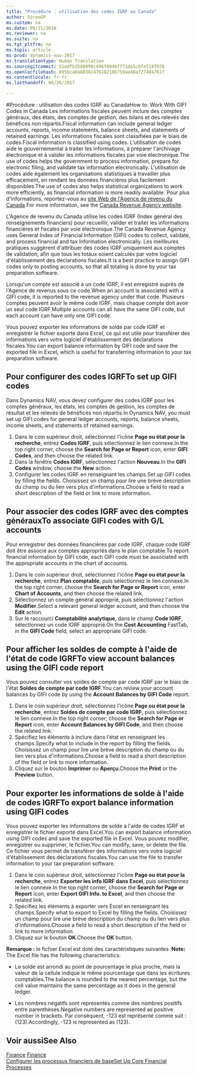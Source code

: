```yaml
---
title: "Procédure : utilisation des codes IGRF au Canada"
author: SorenGP
ms.custom: na
ms.date: 09/21/2016
ms.reviewer: na
ms.suite: na
ms.tgt_pltfrm: na
ms.topic: article
ms-prod: dynamics-nav-2017
ms.translationtype: Human Translation
ms.sourcegitcommit: 51adfb3588099c496f0946ff71da5c6fe518f070
ms.openlocfilehash: 695bca0a6836c47610210b759ae48af27484761f
ms.contentlocale: fr-fr
ms.lasthandoff: 06/26/2017

---
```


#<a name="how-to-work-with-gifi-codes-in-canada"></a><span data-ttu-id="0ac23-102">Procédure : utilisation des codes IGRF au Canada</span><span class="sxs-lookup"><span data-stu-id="0ac23-102">How to: Work With GIFI Codes in Canada</span></span>
<span data-ttu-id="0ac23-103">Les informations fiscales peuvent inclure des comptes généraux, des états, des comptes de gestion, des bilans et des relevés des bénéfices non répartis.</span><span class="sxs-lookup"><span data-stu-id="0ac23-103">Fiscal information can include general ledger accounts, reports, income statements, balance sheets, and statements of retained earnings.</span></span> <span data-ttu-id="0ac23-104">Les informations fiscales sont classifiées par le biais de codes.</span><span class="sxs-lookup"><span data-stu-id="0ac23-104">Fiscal information is classified using codes.</span></span> <span data-ttu-id="0ac23-105">L'utilisation de codes aide le gouvernemental à traiter les informations, à préparer l'archivage électronique et à valider les informations fiscales par voie électronique.</span><span class="sxs-lookup"><span data-stu-id="0ac23-105">The use of codes helps the government to process information, prepare for electronic filing, and validate tax information electronically.</span></span> <span data-ttu-id="0ac23-106">L'utilisation de codes aide également les organisations statistiques à travailler plus efficacement, en rendant les données financières plus facilement disponibles.</span><span class="sxs-lookup"><span data-stu-id="0ac23-106">The use of codes also helps statistical organizations to work more efficiently, as financial information is more readily available.</span></span> <span data-ttu-id="0ac23-107">Pour plus d'informations, reportez-vous au [site Web de l'Agence de revenu du Canada](http://www.cra-arc.gc.ca/).</span><span class="sxs-lookup"><span data-stu-id="0ac23-107">For more information, see the [Canada Revenue Agency website](http://www.cra-arc.gc.ca/).</span></span>

<span data-ttu-id="0ac23-108">L'Agence de revenu du Canada utilise les codes IGRF (Index général des renseignements financiers) pour recueillir, valider et traiter les informations financières et fiscales par voie électronique.</span><span class="sxs-lookup"><span data-stu-id="0ac23-108">The Canada Revenue Agency uses General Index of Financial Information (GIFI) codes to collect, validate, and process financial and tax information electronically.</span></span> <span data-ttu-id="0ac23-109">Les meilleures pratiques suggèrent d'attribuer des codes IGRF uniquement aux comptes de validation, afin que tous les totaux soient calculés par votre logiciel d'établissement des déclarations fiscales.</span><span class="sxs-lookup"><span data-stu-id="0ac23-109">It is a best practice to assign GIFI codes only to posting accounts, so that all totaling is done by your tax preparation software.</span></span>

<span data-ttu-id="0ac23-110">Lorsqu'un compte est associé à un code IGRF, il est enregistré auprès de l'Agence de revenus sous ce code.</span><span class="sxs-lookup"><span data-stu-id="0ac23-110">When an account is associated with a GIFI code, it is reported to the revenue agency under that code.</span></span> <span data-ttu-id="0ac23-111">Plusieurs comptes peuvent avoir le même code IGRF, mais chaque compte doit avoir un seul code IGRF.</span><span class="sxs-lookup"><span data-stu-id="0ac23-111">Multiple accounts can all have the same GIFI code, but each account can have only one GIFI code.</span></span>

<span data-ttu-id="0ac23-112">Vous pouvez exporter les informations de solde par code IGRF et enregistrer le fichier exporté dans Excel, ce qui est utile pour transférer des informations vers votre logiciel d'établissement des déclarations fiscales.</span><span class="sxs-lookup"><span data-stu-id="0ac23-112">You can export balance information by GIFI code and save the exported file in Excel, which is useful for transferring information to your tax preparation software.</span></span>

## <a name="to-set-up-gifi-codes"></a><span data-ttu-id="0ac23-113">Pour configurer des codes IGRF</span><span class="sxs-lookup"><span data-stu-id="0ac23-113">To set up GIFI codes</span></span>
<span data-ttu-id="0ac23-114">Dans Dynamics NAV, vous devez configurer des codes IGRF pour les comptes généraux, les états, les comptes de gestion, les comptes de résultat et les relevés de bénéfices non répartis.</span><span class="sxs-lookup"><span data-stu-id="0ac23-114">In Dynamics NAV, you must set up GIFI codes for general ledger accounts, reports, balance sheets, income sheets, and statements of retained earnings.</span></span>

1. <span data-ttu-id="0ac23-115">Dans le coin supérieur droit, sélectionnez l'icône **Page ou état pour la recherche**, entrez **Codes IGRF**, puis sélectionnez le lien connexe.</span><span class="sxs-lookup"><span data-stu-id="0ac23-115">In the top right corner, choose the **Search for Page or Report** icon, enter **GIFI Codes**, and then choose the related link.</span></span>
2. <span data-ttu-id="0ac23-116">Dans la fenêtre **Codes IGRF**, sélectionnez l'action **Nouveau**.</span><span class="sxs-lookup"><span data-stu-id="0ac23-116">In the **GIFI Codes** window, choose the **New** action.</span></span>
3. <span data-ttu-id="0ac23-117">Configurer les codes IGRF en renseignant les champs.</span><span class="sxs-lookup"><span data-stu-id="0ac23-117">Set up GIFI codes by filling the fields.</span></span> <span data-ttu-id="0ac23-118">Choisissez un champ pour lire une brève description du champ ou du lien vers plus d'informations.</span><span class="sxs-lookup"><span data-stu-id="0ac23-118">Choose a field to read a short description of the field or link to more information.</span></span>

## <a name="to-associate-gifi-codes-with-gl-accounts"></a><span data-ttu-id="0ac23-119">Pour associer des codes IGRF avec des comptes généraux</span><span class="sxs-lookup"><span data-stu-id="0ac23-119">To associate GIFI codes with G/L accounts</span></span>
<span data-ttu-id="0ac23-120">Pour enregistrer des données financières par code IGRF, chaque code IGRF doit être associé aux comptes appropriés dans le plan comptable.</span><span class="sxs-lookup"><span data-stu-id="0ac23-120">To report financial information by GIFI code, each GIFI code must be associated with the appropriate accounts in the chart of accounts.</span></span>

1. <span data-ttu-id="0ac23-121">Dans le coin supérieur droit, sélectionnez l'icône **Page ou état pour la recherche**, entrez **Plan comptable**, puis sélectionnez le lien connexe.</span><span class="sxs-lookup"><span data-stu-id="0ac23-121">In the top right corner, choose the **Search for Page or Report** icon, enter **Chart of Accounts**, and then choose the related link.</span></span>
2. <span data-ttu-id="0ac23-122">Sélectionnez un compte général approprié, puis sélectionnez l'action **Modifier**.</span><span class="sxs-lookup"><span data-stu-id="0ac23-122">Select a relevant general ledger account, and then choose the **Edit** action.</span></span>
3. <span data-ttu-id="0ac23-123">Sur le raccourci **Comptabilité analytique**, dans le champ **Code IGRF**, sélectionnez un code IGRF approprié.</span><span class="sxs-lookup"><span data-stu-id="0ac23-123">On the **Cost Accounting** FastTab, in the **GIFI Code** field, select an appropriate GIFI code.</span></span>

## <a name="to-view-account-balances-using-the-gifi-code-report"></a><span data-ttu-id="0ac23-124">Pour afficher les soldes de compte à l'aide de l'état de code IGRF</span><span class="sxs-lookup"><span data-stu-id="0ac23-124">To view account balances using the GIFI code report</span></span>
<span data-ttu-id="0ac23-125">Vous pouvez consulter vos soldes de compte par code IGRF par le biais de l'état **Soldes de compte par code IGRF**.</span><span class="sxs-lookup"><span data-stu-id="0ac23-125">You can review your account balances by GIFI code by using the **Account Balances by GIFI Code** report.</span></span>

1. <span data-ttu-id="0ac23-126">Dans le coin supérieur droit, sélectionnez l'icône **Page ou état pour la recherche**, entrez **Soldes de compte par code IGRF**, puis sélectionnez le lien connexe.</span><span class="sxs-lookup"><span data-stu-id="0ac23-126">In the top right corner, choose the **Search for Page or Report** icon, enter **Account Balances by GIFI Code**, and then choose the related link.</span></span>
2. <span data-ttu-id="0ac23-127">Spécifiez les éléments à inclure dans l'état en renseignant les champs.</span><span class="sxs-lookup"><span data-stu-id="0ac23-127">Specify what to include in the report by filling the fields.</span></span> <span data-ttu-id="0ac23-128">Choisissez un champ pour lire une brève description du champ ou du lien vers plus d'informations.</span><span class="sxs-lookup"><span data-stu-id="0ac23-128">Choose a field to read a short description of the field or link to more information.</span></span>
3. <span data-ttu-id="0ac23-129">Cliquez sur le bouton **Imprimer** ou **Aperçu**.</span><span class="sxs-lookup"><span data-stu-id="0ac23-129">Choose the **Print** or the **Preview** button.</span></span>

## <a name="to-export-balance-information-using-gifi-codes"></a><span data-ttu-id="0ac23-130">Pour exporter les informations de solde à l'aide de codes IGRF</span><span class="sxs-lookup"><span data-stu-id="0ac23-130">To export balance information using GIFI codes</span></span>
<span data-ttu-id="0ac23-131">Vous pouvez exporter les informations de solde à l'aide de codes IGRF et enregistrer le fichier exporté dans Excel.</span><span class="sxs-lookup"><span data-stu-id="0ac23-131">You can export balance information using GIFI codes and save the exported file in Excel.</span></span> <span data-ttu-id="0ac23-132">Vous pouvez modifier, enregistrer ou supprimer, le fichier.</span><span class="sxs-lookup"><span data-stu-id="0ac23-132">You can modify, save, or delete the file.</span></span> <span data-ttu-id="0ac23-133">Ce fichier vous permet de transférer des informations vers votre logiciel d'établissement des déclarations fiscales.</span><span class="sxs-lookup"><span data-stu-id="0ac23-133">You can use the file to transfer information to your tax preparation software.</span></span>

1. <span data-ttu-id="0ac23-134">Dans le coin supérieur droit, sélectionnez l'icône **Page ou état pour la recherche**, entrez **Exporter les info IGRF dans Excel**, puis sélectionnez le lien connexe.</span><span class="sxs-lookup"><span data-stu-id="0ac23-134">In the top right corner, choose the **Search for Page or Report** icon, enter **Export GIFI Info. to Excel**, and then choose the related link.</span></span>
2. <span data-ttu-id="0ac23-135">Spécifiez les éléments à exporter vers Excel en renseignant les champs.</span><span class="sxs-lookup"><span data-stu-id="0ac23-135">Specify what to export to Excel by filling the fields.</span></span> <span data-ttu-id="0ac23-136">Choisissez un champ pour lire une brève description du champ ou du lien vers plus d'informations.</span><span class="sxs-lookup"><span data-stu-id="0ac23-136">Choose a field to read a short description of the field or link to more information.</span></span>
3. <span data-ttu-id="0ac23-137">Cliquez sur le bouton **OK**.</span><span class="sxs-lookup"><span data-stu-id="0ac23-137">Choose the **OK** button.</span></span>

<span data-ttu-id="0ac23-138">**Remarque :** le fichier Excel est doté des caractéristiques suivantes :</span><span class="sxs-lookup"><span data-stu-id="0ac23-138">**Note:** The Excel file has the following characteristics:</span></span>

* <span data-ttu-id="0ac23-139">Le solde est arrondi au point de pourcentage le plus proche, mais la valeur de la cellule indique le même pourcentage que dans les écritures comptables.</span><span class="sxs-lookup"><span data-stu-id="0ac23-139">The balance is rounded to the nearest percentage, but the cell value maintains the same percentage as it does in the general ledger.</span></span>

* <span data-ttu-id="0ac23-140">Les nombres négatifs sont représentés comme des nombres positifs entre parenthèses.</span><span class="sxs-lookup"><span data-stu-id="0ac23-140">Negative numbers are represented as positive number in brackets.</span></span> <span data-ttu-id="0ac23-141">Par conséquent, -123 est représenté comme suit : (123).</span><span class="sxs-lookup"><span data-stu-id="0ac23-141">Accordingly, -123 is represented as (123).</span></span>

## <a name="see-also"></a><span data-ttu-id="0ac23-142">Voir aussi</span><span class="sxs-lookup"><span data-stu-id="0ac23-142">See Also</span></span>
<span data-ttu-id="0ac23-143">[Finance](finance-setup.md) </span><span class="sxs-lookup"><span data-stu-id="0ac23-143">[Finance](finance-setup.md) </span></span>  
[<span data-ttu-id="0ac23-144">Configurer les processus financiers de base</span><span class="sxs-lookup"><span data-stu-id="0ac23-144">Set Up Core Financial Processes</span></span>](finance-setup-setup-finance-setup.md)

